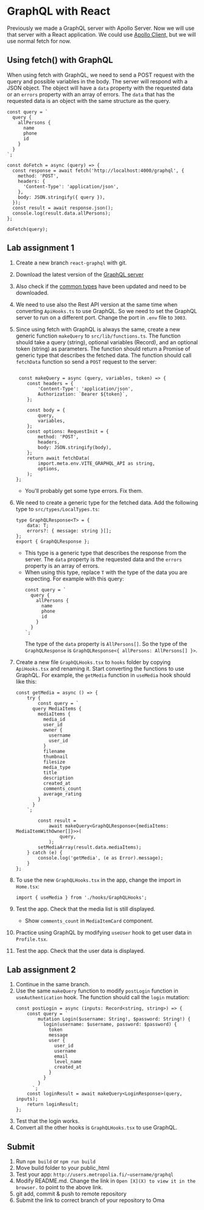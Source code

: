 # GraphQL with React
Previously we made a GraphQL server with Apollo Server. Now we will use that server with a React application. We could use [Apollo Client,](https://www.apollographql.com/docs/react/) but we will use normal fetch for now.

## Using fetch() with GraphQL
When using fetch with GraphQL, we need to send a POST request with the query and possible variables in the body. The server will respond with a JSON object. The object will have a `data` property with the requested data or an `errors` property with an array of errors. The `data` that has the requested data is an object with the same structure as the query.

```tsx
const query = `
  query {
    allPersons {
      name
      phone
      id
    }
  }
`;

const doFetch = async (query) => {
  const response = await fetch('http://localhost:4000/graphql', {
    method: 'POST',
    headers: {
      'Content-Type': 'application/json',
    },
    body: JSON.stringify({ query }),
  });
  const result = await response.json();
  console.log(result.data.allPersons);
};

doFetch(query);
```

## Lab assignment 1
1. Create a new branch `react-graphql` with git.
2. Download the latest version of the [GraphQL server](https://github.com/ilkkamtk/hybrid-graphql)
3. Also check if the [common types](https://github.com/ilkkamtk/hybrid-types) have been updated and need to be downloaded.
4. We need to use also the Rest API version at the same time when converting `ApiHooks.ts` to use GraphQL. So we need to set the GraphQL server to run on a different port. Change the port in `.env` file to `3003`.
5. Since using fetch with GraphQL is always the same, create a new generic function `makeQuery` to `src/lib/functions.ts`. The function should take a query (string), optional variables (Record), and an optional token (string) as parameters. The function should return a Promise of generic type that describes the fetched data. The function should call `fetchData` function so send a `POST` request to the server:
    ```tsx
    
     const makeQuery = async (query, variables, token) => {
        const headers = {
            'Content-Type': 'application/json',
            Authorization: `Bearer ${token}`,
        };
   
        const body = {
            query,
            variables,
        };
        const options: RequestInit = {
            method: 'POST',
            headers,
            body: JSON.stringify(body),
        };
        return await fetchData(
            import.meta.env.VITE_GRAPHQL_API as string,
            options,
        );
    }; 
    ```
   - You'll probably get some type errors. Fix them.
6. We need to create a generic type for the fetched data. Add the following type to `src/types/LocalTypes.ts`:
    ```tsx
    type GraphQLResponse<T> = {
        data: T;
        errors?: { message: string }[];
    };
    export { GraphQLResponse };
    ```
   - This type is a generic type that describes the response from the server. The `data` property is the requested data and the `errors` property is an array of errors.
   - When using this type, replace `T` with the type of the data you are expecting. For example with this query:
     ```tsx
     const query = `
       query {
         allPersons {
           name
           phone
           id
         }
       }
     `;
     ```
     The type of the `data` property is `AllPersons[]`. So the type of the `GraphQLResponse` is `GraphQLResponse<{ allPersons: AllPersons[] }>`.
 
7. Create a new file `GraphQLHooks.tsx` to `hooks` folder by copying `ApiHooks.tsx` and renaming it. Start converting the functions to use GraphQL. For example, the `getMedia` function in `useMedia` hook should like this:
    ```tsx
    const getMedia = async () => {
        try {
            const query = `
          query MediaItems {
            mediaItems {
              media_id
              user_id
              owner {
                username
                user_id
              }
              filename
              thumbnail
              filesize
              media_type
              title
              description
              created_at
              comments_count
              average_rating
            }
          }
        `;
    
            const result =
                await makeQuery<GraphQLResponse<{mediaItems: MediaItemWithOwner[]}>>(
                    query,
                );
            setMediaArray(result.data.mediaItems);
        } catch (e) {
            console.log('getMedia', (e as Error).message);
        }
    };
    ```
8. To use the new `GraphQLHooks.tsx` in the app, change the import in `Home.tsx`:
    ```tsx
    import { useMedia } from './hooks/GraphQLHooks';
    ```
9. Test the app. Check that the media list is still displayed.
   - Show `comments_count` in `MediaItemCard` component.
10. Practice using GraphQL by modifying `useUser` hook to get user data in `Profile.tsx`.
11. Test the app. Check that the user data is displayed.

## Lab assignment 2
1. Continue in the same branch.
2. Use the same `makeQuery` function to modify `postLogin` function in `useAuthentication` hook. The function should call the `login` mutation:
    ```tsx
    const postLogin = async (inputs: Record<string, string>) => {
        const query = `
            mutation Login($username: String!, $password: String!) {
              login(username: $username, password: $password) {
                token
                message
                user {
                  user_id
                  username
                  email
                  level_name
                  created_at
                }
              }
            }
          `;
        const loginResult = await makeQuery<LoginResponse>(query, inputs);
        return loginResult;
    };
    ```
3. Test that the login works.
4. Convert all the other hooks is `GraphQLHooks.tsx` to use GraphQL.

## Submit
1. Run `npm build` or `npm run build`
2. Move build folder to your public_html
3. Test your app: `http://users.metropolia.fi/~username/graphql`
4. Modify README.md. Change the link in `Open [X](X) to view it in the browser.` to point to the above link.
5. git add, commit & push to remote repository
6. Submit the link to correct branch of your repository to Oma
